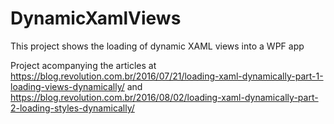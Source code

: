 # DynamicXamlViews
This project shows the loading of dynamic XAML views into a WPF app

Project acompanying the articles at https://blog.revolution.com.br/2016/07/21/loading-xaml-dynamically-part-1-loading-views-dynamically/ and https://blog.revolution.com.br/2016/08/02/loading-xaml-dynamically-part-2-loading-styles-dynamically/

